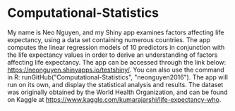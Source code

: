# Computational-Statistics

My name is Neo Nguyen, and my Shiny app examines factors affecting life expectancy, using a data set containing numerous countries. The app computes the linear regression models of 10 predictors in conjunction with the life expectancy values in order to derive an understanding of factors affecting life expectancy. The app can be accessed through the link below: https://neonguyen.shinyapps.io/testshiny/. You can also use the command in R: runGitHub("Computational-Statistics", "neonguyen2016"). The app will run on its own, and display the statistical analysis and results.
The dataset was originally obtained by the World Health Organization, and can be found on Kaggle at https://www.kaggle.com/kumarajarshi/life-expectancy-who.
